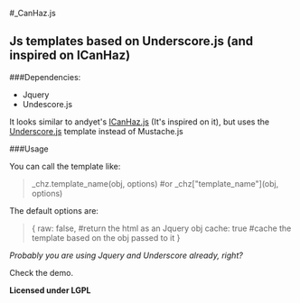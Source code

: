 #_CanHaz.js
## Js templates based on Underscore.js (and inspired on ICanHaz)

###Dependencies:
* Jquery
* Undescore.js

It looks similar to andyet's [ICanHaz.js](http://icanhazjs.com/) (It's inspired on it), but uses the [Underscore.js](http://documentcloud.github.com/underscore/) template instead of Mustache.js

###Usage

You can call the template like:

> _chz.template_name(obj, options) #or
> _chz["template_name"](obj, options)


The default options are:
> {
>   raw: false, #return the html as an Jquery obj
>   cache: true #cache the template based on the obj passed to it
> }

_Probably you are using Jquery and Underscore already, right?_

Check the demo.

__Licensed under LGPL__
